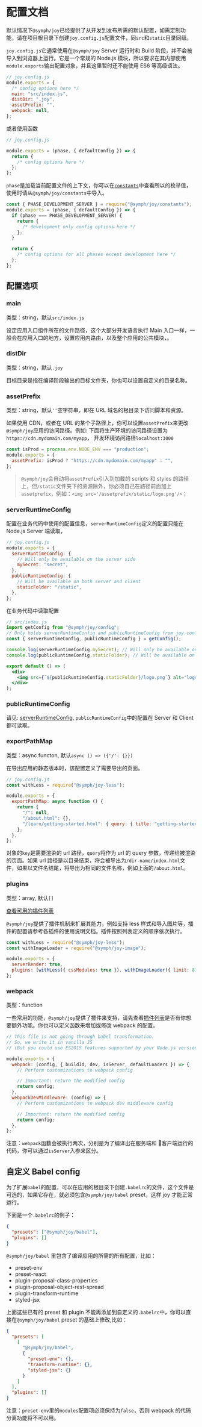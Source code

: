 # 配置文档

默认情况下`@symph/joy`已经提供了从开发到发布所需的默认配置，如需定制功能，请在项目根目录下创建`joy.config.js`配置文件，同`src`和`static`目录同级。

`joy.config.js`它通常使用在`@symph/joy` Server 运行时和 Build 阶段，并不会被导入到浏览器上运行。它是一个常规的 Node.js 模块，所以要求在其内部使用`module.exports`输出配置对象，并且这里暂时还不能使用 ES6 等高级语法。

```jsx
// joy.config.js
module.exports = {
  /* config options here */
  main: "src/index.js",
  distDir: ".joy",
  assetPrefix: "",
  webpack: null,
};
```

或者使用函数

```jsx
// joy.config.js

module.exports = (phase, { defaultConfig }) => {
  return {
    /* config options here */
  };
};
```

`phase`是加载当前配置文件的上下文，你可以在[`constants`](https://github.com/lnlfps/symph-joy/blob/master/lib/constants.js)中查看所以的枚举值，使用时请从`@symph/joy/constants`中导入。

```jsx
const { PHASE_DEVELOPMENT_SERVER } = require("@symph/joy/constants");
module.exports = (phase, { defaultConfig }) => {
  if (phase === PHASE_DEVELOPMENT_SERVER) {
    return {
      /* development only config options here */
    };
  }

  return {
    /* config options for all phases except development here */
  };
};
```

## 配置选项

### main

类型：string，默认`src/index.js`

设定应用入口组件所在的文件路径，这个大部分开发语言执行 Main 入口一样，一般会在应用入口的地方，设置应用内路由，以及整个应用的公共模块，。

### distDir

类型：string，默认`.joy`

目标目录是指在编译阶段输出的目标文件夹，你也可以设置自定义的目录名称。

### assetPrefix

类型：string，默认`''`空字符串，即在 URL 域名的根目录下访问脚本和资源。

如果使用 CDN，或者在 URL 的某个子路径上，你可以设置`assetPrefix`来更改`@symph/joy`应用的访问路径。例如: 下面将生产环境的访问路径设置为`https://cdn.mydomain.com/myapp`， 开发环境访问路径`localhost:3000`

```jsx
const isProd = process.env.NODE_ENV === "production";
module.exports = {
  assetPrefix: isProd ? "https://cdn.mydomain.com/myapp" : "",
};
```

> `@symph/joy`会自动将`assetPrefix`引入到加载的 scripts 和 styles 的路径上，但`/static`文件夹下的资源除外，你必须自己在路径前面加上`assetprefix`，例如：`<img src='/assetprefix/static/logo.png'/>`；

### serverRuntimeConfig

配置在业务代码中使用的配置信息，`serverRuntimeConfig`定义的配置只能在 Node.js Server 端读取，

```jsx
// joy.config.js
module.exports = {
  serverRuntimeConfig: {
    // Will only be available on the server side
    mySecret: "secret",
  },
  publicRuntimeConfig: {
    // Will be available on both server and client
    staticFolder: "/static",
  },
};
```

在业务代码中读取配置

```jsx
// src/index.js
import getConfig from "@symph/joy/config";
// Only holds serverRuntimeConfig and publicRuntimeConfig from joy.config.js nothing else.
const { serverRuntimeConfig, publicRuntimeConfig } = getConfig();

console.log(serverRuntimeConfig.mySecret); // Will only be available on the server side
console.log(publicRuntimeConfig.staticFolder); // Will be available on both server and client

export default () => (
  <div>
    <img src={`${publicRuntimeConfig.staticFolder}/logo.png`} alt="logo" />
  </div>
);
```

### publicRuntimeConfig

请见: [serverRuntimeConfig](#serverRuntimeConfig), `publicRuntimeConfig`中的配置在 Server 和 Client 都可读取。

### exportPathMap

类型：async functon, 默认`async () => ({'/': {}})`

在导出应用的静态版本时，该配置定义了需要导出的页面。

```js
// joy.config.js
const withLess = require("@symph/joy-less");

module.exports = {
  exportPathMap: async function () {
    return {
      "/": null,
      "/about.html": {},
      "/learn/getting-started.html": { query: { title: "getting-started" } },
    };
  },
};
```

对象的`key`是需要渲染的 url 路径，`query`将作为 url 的 query 参数，传递给被渲染的页面。如果 url 路径是以目录结束，将会被导出为`/dir-name/index.html`文件，如果以文件名结尾，将导出为相同的文件名称，例如上面的`/about.html`。

### plugins

类型：array, 默认`[]`

[查看可用的插件列表](./plugins)

`@symph/joy`提供了插件机制来扩展其能力，例如支持 less 样式和导入图片等，插件的配置请参考各插件的使用说明文档。插件按照列表定义的顺序依次执行。

```js
const withLess = require("@symph/joy-less");
const withImageLoader = require("@symph/joy-image");

module.exports = {
  serverRender: true,
  plugins: [withLess({ cssModules: true }), withImageLoader({ limit: 8192 })],
};
```

### webpack

类型：function

一些常用的功能，`@symph/joy`提供了插件来支持，请先查看[插件列表](#plugins)是否有你想要额外功能。你也可以定义函数来增加或修改 webpack 的配置。

```jsx
// This file is not going through babel transformation.
// So, we write it in vanilla JS
// (But you could use ES2015 features supported by your Node.js version)

module.exports = {
  webpack: (config, { buildId, dev, isServer, defaultLoaders }) => {
    // Perform customizations to webpack config

    // Important: return the modified config
    return config;
  },
  webpackDevMiddleware: (config) => {
    // Perform customizations to webpack dev middleware config

    // Important: return the modified config
    return config;
  },
};
```

注意：`webpack`函数会被执行两次，分别是为了编译出在服务端和  客户端运行的代码，你可以通过`isServer`入参来区分。

## 自定义 Babel config

为了扩展`babel`的配置，可以在应用的根目录下创建`.babelrc`的文件，这个文件是可选的，如果它存在，就必须包含`@symph/joy/babel` preset，这样 joy 才能正常运行。

下面是一个`.babelrc`的例子：

```json
{
  "presets": ["@symph/joy/babel"],
  "plugins": []
}
```

`@symph/joy/babel` 里包含了编译应用的所需的所有配置，比如：

- preset-env
- preset-react
- plugin-proposal-class-properties
- plugin-proposal-object-rest-spread
- plugin-transform-runtime
- styled-jsx

上面这些已有的 preset 和 plugin 不能再添加到自定义的`.babelrc`中，你可以直接在`@symph/joy/babel` preset 的基础上修改,比如：

```json
{
  "presets": [
    [
      "@symph/joy/babel",
      {
        "preset-env": {},
        "transform-runtime": {},
        "styled-jsx": {}
      }
    ]
  ],
  "plugins": []
}
```

注意：`preset-env`里的`modules`配置项必须保持为`false`，否则 webpack 的代码分离功能将不可以用。
